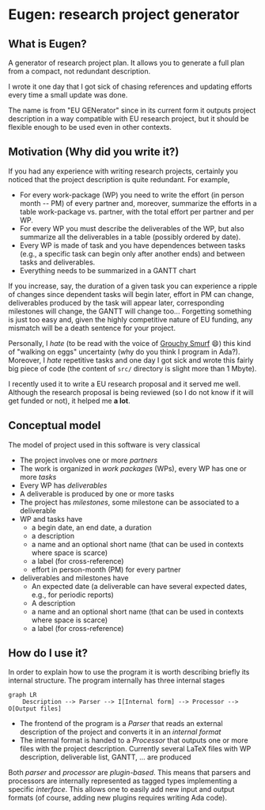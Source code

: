 # Eugen: research project generator

## What is Eugen?
A generator of research project plan. It allows you to generate a full plan from a compact, not redundant description. 

I wrote it one day that I got sick of chasing references and updating efforts every time a small update was done. 

The name is from "EU GENerator" since in its current form it outputs project description in a way compatible with EU research project, but it should be flexible enough to be used even in other contexts. 

## Motivation (Why did you write it?)

If you had any experience with writing research projects, certainly you noticed that the project description is quite redundant.  For example, 
* For every work-package (WP) you need to write the effort (in person month -- PM) of every partner and, moreover, summarize the efforts in a table work-package vs. partner, with the total effort per partner and per WP.
* For every WP you must describe the deliverables of the WP, but also summarize all the deliverables in a table (possibly ordered by date). 
* Every WP is made of task and you have dependences between tasks (e.g., a specific task can begin only after another ends) and between tasks and deliverables.
* Everything needs to be summarized in a GANTT chart

If you increase, say, the duration of a given task you can experience a ripple of changes since dependent tasks will begin later, effort in PM can change, deliverables produced by the task will appear later, corresponding milestones will change, the GANTT will change too...  Forgetting something is just too easy and, given the highly competitive nature of EU funding, any mismatch will be a death sentence for your project.

Personally, I _hate_ (to be read with the voice of [Grouchy Smurf](https://smurfs.fandom.com/wiki/Grouchy_Smurf) :smile:) this kind of "walking on eggs" uncertainty (why do you think I program in Ada?). Moreover, I _hate_ repetitive tasks and one day I got sick and wrote this fairly big piece of code (the content of `src/` directory is slight more than 1 Mbyte).

I recently used it to write a EU research proposal and it served me well. Although the research proposal is being reviewed (so I do not know if it will get funded or not),  it helped me **a lot**.

## Conceptual model

The model of project used in this software is very classical
* The project involves one or more _partners_
* The work is organized in _work packages_ (WPs), every WP has one or more _tasks_
* Every WP has _deliverables_
* A deliverable is produced by one or more tasks
* The project has _milestones_, some milestone can be associated to a deliverable
* WP and tasks have
  * a begin date, an end date, a duration
  * a description
  * a name and an optional short name (that can be used in contexts where space is scarce)
  * a label (for cross-reference)
  * effort in person-month (PM) for every partner
* deliverables and milestones have
  * An expected date (a deliverable can have several expected dates, e.g., for periodic reports)
  * A description 
  * a name and an optional short name (that can be used in contexts where space is scarce)
  * a label (for cross-reference)
  
## How do I use it?

In order to explain how to use the program it is worth describing briefly its internal structure.  The program internally has three internal stages

```mermaid
graph LR
    Description --> Parser --> I[Internal form] --> Processor --> O[Output files]
```

* The frontend of the program is a *Parser* that reads an external description of the project and converts it in an *internal format*
* The internal format is handed to a *Processor* that outputs one or more files with the project description. Currently several LaTeX files with WP description, deliverable list, GANTT, ... are produced

Both *parser* and *processor* are *plugin-based*.  This means that parsers and processors are internally represented as tagged types implementing  a specific *interface*.  This allows one to easily add new input and output formats (of course, adding new plugins requires writing Ada code).


